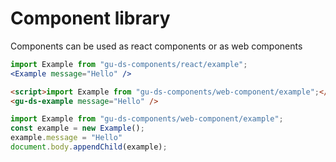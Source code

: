 # Component library

Components can be used as react components or as web components

```jsx
import Example from "gu-ds-components/react/example";
<Example message="Hello" />
```

```html
<script>import Example from "gu-ds-components/web-component/example";</script>
<gu-ds-example message="Hello" />
```

```JavaScript
import Example from "gu-ds-components/web-component/example";
const example = new Example();
example.message = "Hello"
document.body.appendChild(example);
```